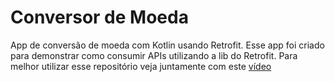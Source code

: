 # Conversor de Moeda
App de conversão de moeda com Kotlin usando Retrofit. Esse app foi criado para demonstrar como consumir APIs utilizando a lib do Retrofit. Para melhor utilizar esse repositório veja juntamente com este [vídeo](https://www.youtube.com/watch?v=U3Nmw0_BMVs)
